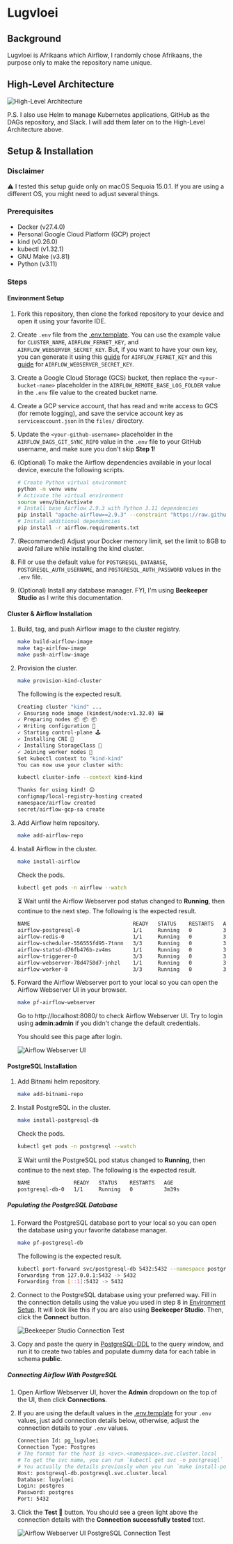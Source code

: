 # Lugvloei

## Background
Lugvloei is Afrikaans which Airflow, I randomly chose Afrikaans, the purpose only to make the repository name unique.

## High-Level Architecture
![High-Level Architecture](docs/assets/hla.png)

P.S. I also use Helm to manage Kubernetes applications, GitHub as the DAGs repository, and Slack. I will add them later on to the High-Level Architecture above.

## Setup & Installation
### Disclaimer
:warning: I tested this setup guide only on macOS Sequoia 15.0.1. If you are using a different OS, you might need to adjust several things.

### Prerequisites
- Docker (v27.4.0)
- Personal Google Cloud Platform (GCP) project
- kind (v0.26.0)
- kubectl (v1.32.1)
- GNU Make (v3.81)
- Python (v3.11)

### Steps
#### Environment Setup
1. Fork this repository, then clone the forked repository to your device and open it using your favorite IDE.
2. Create `.env` file from the [.env.template](.env.template). You can use the example value for `CLUSTER_NAME`, `AIRFLOW_FERNET_KEY`, and `AIRFLOW_WEBSERVER_SECRET_KEY`. But, if you want to have your own key, you can generate it using this [guide](https://airflow.apache.org/docs/apache-airflow/stable/security/secrets/fernet.html#generating-fernet-key) for `AIRFLOW_FERNET_KEY` and this [guide](https://airflow.apache.org/docs/helm-chart/stable/production-guide.html#webserver-secret-key) for `AIRFLOW_WEBSERVER_SECRET_KEY`.
3. Create a Google Cloud Storage (GCS) bucket, then replace the `<your-bucket-name>` placeholder in the `AIRFLOW_REMOTE_BASE_LOG_FOLDER` value in the `.env` file value to the created bucket name.
4. Create a GCP service account, that has read and write access to GCS (for remote logging), and save the service account key as `serviceaccount.json` in the `files/` directory.
5. Update the `<your-github-username>` placeholder in the `AIRFLOW_DAGS_GIT_SYNC_REPO` value in the `.env` file to your GitHub username, and make sure you don't skip **Step 1**!
6. (Optional) To make the Airflow dependencies available in your local device, execute the following scripts.
    ```sh
    # Create Python virtual environment
    python -m venv venv
    # Activate the virtual environment
    source venv/bin/activate
    # Install base Airflow 2.9.3 with Python 3.11 dependencies
    pip install "apache-airflow==2.9.3" --constraint "https://raw.githubusercontent.com/apache/airflow/constraints-2.9.3/constraints-3.11.txt"
    # Install additional dependencies
    pip install -r airflow.requirements.txt
    ```

7. (Recommended) Adjust your Docker memory limit, set the limit to 8GB to avoid failure while installing the kind cluster.
8. Fill or use the default value for `POSTGRESQL_DATABASE`, `POSTGRESQL_AUTH_USERNAME`, and `POSTGRESQL_AUTH_PASSWORD` values in the `.env` file.
9. (Optional) Install any database manager. FYI, I'm using **Beekeeper Studio** as I write this documentation.

#### Cluster & Airflow Installation
1. Build, tag, and push Airflow image to the cluster registry.
    ```sh
    make build-airflow-image
    make tag-airlfow-image
    make push-airflow-image
    ```

2. Provision the cluster.
    ```sh
    make provision-kind-cluster
    ```
    The following is the expected result.
    ```sh
    Creating cluster "kind" ...
    ✓ Ensuring node image (kindest/node:v1.32.0) 🖼
    ✓ Preparing nodes 📦 📦 📦
    ✓ Writing configuration 📜
    ✓ Starting control-plane 🕹️
    ✓ Installing CNI 🔌
    ✓ Installing StorageClass 💾
    ✓ Joining worker nodes 🚜
    Set kubectl context to "kind-kind"
    You can now use your cluster with:

    kubectl cluster-info --context kind-kind

    Thanks for using kind! 😊
    configmap/local-registry-hosting created
    namespace/airflow created
    secret/airflow-gcp-sa create
    ```

3. Add Airflow helm repository.
    ```sh
    make add-airflow-repo
    ```

4. Install Airflow in the cluster.
    ```sh
    make install-airflow
    ```
    Check the pods.
    ```sh
    kubectl get pods -n airflow --watch
    ```
    :hourglass_flowing_sand: Wait until the Airflow Webserver pod status changed to **Running**, then continue to the next step. The following is the expected result.
    ```sh
    NAME                                 READY   STATUS    RESTARTS   AGE
    airflow-postgresql-0                 1/1     Running   0          3m23s
    airflow-redis-0                      1/1     Running   0          3m23s
    airflow-scheduler-556555fd95-7tnnn   3/3     Running   0          3m23s
    airflow-statsd-d76fb476b-zv4ms       1/1     Running   0          3m23s
    airflow-triggerer-0                  3/3     Running   0          3m23s
    airflow-webserver-78d4758d7-jnhzl    1/1     Running   0          3m23s
    airflow-worker-0                     3/3     Running   0          3m23s
    ```

5. Forward the Airflow Webserver port to your local so you can open the Airflow Webserver UI in your browser.
    ```sh
    make pf-airflow-webserver
    ```
    Go to http://localhost:8080/ to check Airflow Webserver UI. Try to login using **admin**:**admin** if you didn't change the default credentials.

    You should see this page after login.

    ![Airflow Webserver UI](docs/assets/airflow-webserver-ui.png)

#### PostgreSQL Installation
1. Add Bitnami helm repository.
    ```sh
    make add-bitnami-repo
    ```

2. Install PostgreSQL in the cluster.
    ```sh
    make install-postgresql-db
    ```
    Check the pods.
    ```sh
    kubectl get pods -n postgresql --watch
    ```
    :hourglass_flowing_sand: Wait until the PostgreSQL pod status changed to **Running**, then continue to the next step. The following is the expected result.
    ```sh
    NAME              READY   STATUS    RESTARTS   AGE
    postgresql-db-0   1/1     Running   0          3m39s
    ```

##### Populating the PostgreSQL Database
1. Forward the PostgreSQL database port to your local so you can open the database using your favorite database manager.
    ```sh
    make pf-postgresql-db
    ```
    The following is the expected result.
    ```sh
    kubectl port-forward svc/postgresql-db 5432:5432 --namespace postgresql
    Forwarding from 127.0.0.1:5432 -> 5432
    Forwarding from [::1]:5432 -> 5432
    ```

2. Connect to the PostgreSQL database using your preferred way. Fill in the connection details using the value you used in step 8 in [Environment Setup](#environment-setup). It will look like this if you are also using **Beekeeper Studio**. Then, click the **Connect** button.

    ![Beekeeper Studio Connection Test](docs/assets/beekeeper-studio-connection-test.png)

3. Copy and paste the query in [PostgreSQL-DDL](docs/ddl/postgresql-ddl.sql) to the query window, and run it to create two tables and populate dummy data for each table in schema **public**.

##### Connecting Airflow With PostgreSQL
1. Open Airflow Webserver UI, hover the **Admin** dropdown on the top of the UI, then click **Connections**.
2. If you are using the default values in the [.env.template](.env.template) for your `.env` values, just add connection details below, otherwise, adjust the connection details to your `.env` values.
    ```sh
    Connection Id: pg_lugvloei
    Connection Type: Postgres
    # The format for the host is <svc>.<namespace>.svc.cluster.local
    # To get the svc name, you can run `kubectl get svc -n postgresql`
    # You actually the details previously when you run `make install-postgresql-db`
    Host: postgresql-db.postgresql.svc.cluster.local
    Database: lugvloei
    Login: postgres
    Password: postgres
    Port: 5432
    ```

3. Click the **Test :rocket:** button. You should see a green light above the connection details with the **Connection successfully tested** text.

    ![Airflow Webserver UI PostgreSQL Connection Test](docs/assets/airflow-webserver-ui-pg-connection-test.png)
